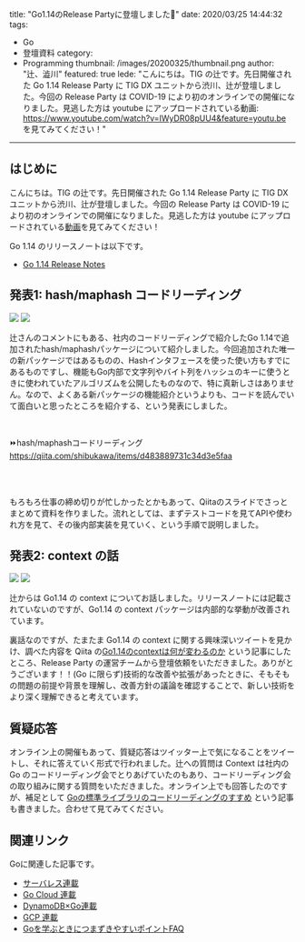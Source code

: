 title: "Go1.14のRelease Partyに登壇しました🎉"
date: 2020/03/25 14:44:32
tags:
  - Go
  - 登壇資料
category:
  - Programming
thumbnail: /images/20200325/thumbnail.png
author: "辻、澁川"
featured: true
lede: "こんにちは。TIG の辻です。先日開催された Go 1.14 Release Party に TIG DX ユニットから渋川、辻が登壇しました。今回の Release Party は COVID-19 により初のオンラインでの開催になりました。見逃した方は youtube にアップロードされている動画: https://www.youtube.com/watch?v=IWyDR08pUU4&feature=youtu.be を見てみてください！"
---

## はじめに

こんにちは。TIG の辻です。先日開催された Go 1.14 Release Party に TIG DX ユニットから渋川、辻が登壇しました。今回の Release Party は COVID-19 により初のオンラインでの開催になりました。見逃した方は youtube にアップロードされている[動画](https://www.youtube.com/watch?v=IWyDR08pUU4&feature=youtu.be)を見てみてください！

Go 1.14 のリリースノートは以下です。

- [Go 1.14 Release Notes](https://golang.org/doc/go1.14)

## 発表1: hash/maphash コードリーディング

<img src="/images/20200325/3.png" class="img-middle-size">

<img src="/images/20200325/4.png" class="img-middle-size">


辻さんのコメントにもある、社内のコードリーディングで紹介したGo 1.14で追加されたhash/maphashパッケージについて紹介しました。今回追加された唯一の新パッケージではあるものの、Hashインタフェースを使った使い方もすでにあるものですし、機能もGo内部で文字列やバイト列をハッシュのキーに使うときに使われていたアルゴリズムを公開したものなので、特に真新しさはありません。なので、よくある新パッケージの機能紹介というよりも、コードを読んでいて面白いと思ったところを紹介する、という発表にしました。

<br>

⏩hash/maphashコードリーディング
https://qiita.com/shibukawa/items/d483889731c34d3e5faa

<br>
<br>


もろもろ仕事の締め切りが忙しかったとかもあって、Qiitaのスライドでさっとまとめて資料を作りました。流れとしては、まずテストコードを見てAPIや使われ方を見て、その後内部実装を見ていく、という手順で説明しました。


## 発表2: context の話

<img src="/images/20200325/1.png" class="img-middle-size">

<img src="/images/20200325/2.png" class="img-middle-size">


辻からは Go1.14 の context についてお話しました。リリースノートには記載されていないのですが、Go1.14 の context パッケージは内部的な挙動が改善されています。

<script async class="speakerdeck-embed" data-id="25137172b466435089aaa8554307a9a0" data-ratio="1.77777777777778" src="//speakerdeck.com/assets/embed.js"></script>

裏話なのですが、たまたま Go1.14 の context に関する興味深いツイートを見かけ、調べた内容を Qiita の[Go1.14のcontextは何が変わるのか](https://qiita.com/tutuz/items/963a6118cec63a4cd2f3) という記事にしたところ、Release Party の運営チームから登壇依頼をいただきました。ありがとうございます！！(Go に限らず)技術的な改善や拡張があったときに、そもそもの問題の前提や背景を理解し、改善方針の議論を確認することで、新しい技術をより深く理解できると考えています。

## 質疑応答

オンライン上の開催もあって、質疑応答はツイッター上で気になることをツイートし、それに答えていく形式で行われました。辻への質問は Context は社内の Go のコードリーディング会でとりあげていたのもあり、コードリーディング会の取り組みに関する質問をいただきました。オンライン上でも回答したのですが、補足として [Goの標準ライブラリのコードリーディングのすすめ](https://future-architect.github.io/articles/20200310/) という記事も書きました。合わせて見てみてください。


## 関連リンク

Goに関連した記事です。

* [サーバレス連載](/tags/Serverless%E9%80%A3%E8%BC%89/)
* [Go Cloud 連載](https://future-architect.github.io/tags/GoCDK/)
* [DynamoDB×Go連載](https://future-architect.github.io/tags/DynamoDB%C3%97Go/)
* [GCP 連載](https://future-architect.github.io/tags/GCP%E9%80%A3%E8%BC%89/)
* [Goを学ぶときにつまずきやすいポイントFAQ](https://future-architect.github.io/articles/20190713/)
